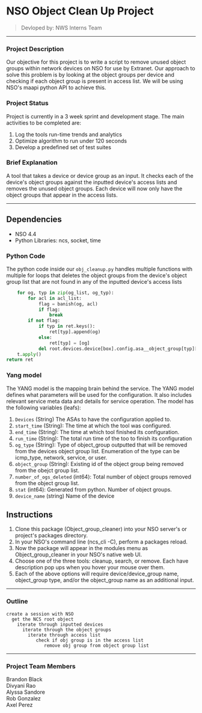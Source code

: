 # NSO Object Clean Up Project

> Devloped by: NWS Interns Team

---
### Project Description
Our objective for this project is to write a script to remove unused object groups within network devices on NSO for use by Extranet. Our approach to solve this problem is by looking at the object groups per device and checking if each object group is present in access list. We will be using NSO's maapi python API to achieve this.

### Project Status
Project is currently in a 3 week sprint and development stage.
The main activities to be completed are:
1. Log the tools run-time trends and analytics
2. Optimize algorithm to run under 120 seconds
3. Develop a predefined set of test suites

### Brief Explanation
A tool that takes a device or device group as an input. It checks each of the device's object groups against the inputted device's access lists and removes the unused object groups. Each device will now only have the object groups that appear in the access lists.

---
## Dependencies
- NSO 4.4
- Python Libraries: ncs, socket, time

### Python Code
The python code inside our `obj_cleanup.py` handles multiple functions with multiple for loops that deletes the object groups from the device's object group list that are not found in any of the inputted device's access lists

```python
    for og, typ in zip(og_list, og_typ):
        for acl in acl_list:
            flag = banish(og, acl)
            if flag:
                break
        if not flag:
            if typ in ret.keys():
                ret[typ].append(og)
            else:
                ret[typ] = [og]
            del root.devices.device[box].config.asa__object_group[typ][og]
    t.apply()
return ret

```

### Yang model
The YANG model is the mapping brain behind the service. The YANG model defines what parameters will be used for the configuration. It also includes relevant service meta data and details for service operation.
The model has the following variables (leafs):
1. `Devices` (String) The ASAs to have the configuration applied to.
2. `start_time` (String): The time at which the tool was configured.
3. `end_time` (String): The time at which tool finished its configuration.
4. `run_time` (String): The total run time of the too to finish its configuration
5. `og_type` (String): Type of object_group outputted that will be removed from the devices object group list. Enumeration of the type can be icmp_type, network, service, or user.
6. `object_group` (String): Existing id of the object group being removed from the obejct group list.
7. `number_of_ogs_deleted` (int64): Total number of object groups removed from the object group list.
8. `stat` (int64): Generated from python. Number of object groups.
9. `device_name` (string) Name of the device

## Instructions
1. Clone this package (Object_group_cleaner) into your NSO server's or project's packages directory.
2. In your NSO's command line (ncs_cli -C), perform a packages reload.
3. Now the package will appear in the modules menu as Object_group_cleaner in your NSO's native web UI.
4. Choose one of the three tools: cleanup, search, or remove. Each have description pop ups when you hover your mouse over them.
5. Each of the above options will require device/device_group name, object_group type, and/or the object_group name as an additional input.

---
### Outline
```
create a session with NSO
  get the NCS root object
    iterate through inputted devices
      iterate through the object groups
        iterate through access list
           check if obj group is in the access list
              remove obj group from object group list
```
---
### Project Team Members
Brandon Black <br  />
Divyani Rao <br  />
Alyssa Sandore <br />
Rob Gonzalez <br />
Axel Perez
